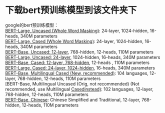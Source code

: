 # 下载bert预训练模型到该文件夹下  
google的bert预训练模型：  
[BERT-Large, Uncased (Whole Word Masking)](https://storage.googleapis.com/bert_models/2019_05_30/wwm_uncased_L-24_H-1024_A-16.zip): 24-layer, 1024-hidden, 16-heads, 340M parameters  
[BERT-Large, Cased (Whole Word Masking)](https://storage.googleapis.com/bert_models/2019_05_30/wwm_cased_L-24_H-1024_A-16.zip): 24-layer, 1024-hidden, 16-heads, 340M parameters  
[BERT-Base, Uncased: 12-layer](https://storage.googleapis.com/bert_models/2018_10_18/uncased_L-12_H-768_A-12.zip), 768-hidden, 12-heads, 110M parameters  
[BERT-Large, Uncased: 24-layer](https://storage.googleapis.com/bert_models/2018_10_18/uncased_L-24_H-1024_A-16.zip), 1024-hidden, 16-heads, 340M parameters  
[BERT-Base, Cased: 12-layer, 768-hidden](https://storage.googleapis.com/bert_models/2018_10_18/cased_L-12_H-768_A-12.zip), 12-heads , 110M parameters  
[BERT-Large, Cased: 24-layer, 1024-hidden](https://storage.googleapis.com/bert_models/2018_10_18/cased_L-24_H-1024_A-16.zip), 16-heads, 340M parameters  
[BERT-Base, Multilingual Cased (New, recommended)](https://storage.googleapis.com/bert_models/2018_11_23/multi_cased_L-12_H-768_A-12.zip): 104 languages, 12-layer, 768-hidden, 12-heads, 110M parameters  
[BERT-Base, Multilingual Uncased (Orig, not recommended) (Not recommended, use Multilingual [Casedinstead)](https://storage.googleapis.com/bert_models/2018_11_03/multilingual_L-12_H-768_A-12.zip): 102 languages, 12-layer, 768-hidden, 12-heads, 110M parameters  
[BERT-Base, Chinese](https://storage.googleapis.com/bert_models/2018_11_03/chinese_L-12_H-768_A-12.zip): Chinese Simplified and Traditional, 12-layer, 768-hidden, 12-heads, 110M parameters  

